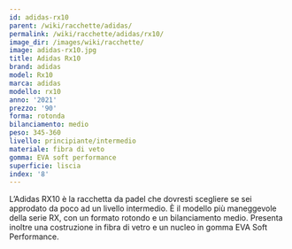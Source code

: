 ```yaml
---
id: adidas-rx10
parent: /wiki/racchette/adidas/
permalink: /wiki/racchette/adidas/rx10/
image_dir: /images/wiki/racchette/
image: adidas-rx10.jpg
title: Adidas Rx10
brand: adidas
model: Rx10
marca: adidas
modello: rx10
anno: '2021'
prezzo: '90'
forma: rotonda
bilanciamento: medio
peso: 345-360
livello: principiante/intermedio
materiale: fibra di veto
gomma: EVA soft performance
superficie: liscia
index: '8'
---
```

L’Adidas RX10 è la racchetta da padel che dovresti scegliere se sei approdato da poco ad un livello intermedio. È il modello più maneggevole della serie RX, con un formato rotondo e un bilanciamento medio. Presenta inoltre una costruzione in fibra di vetro e un nucleo in gomma EVA Soft Performance.